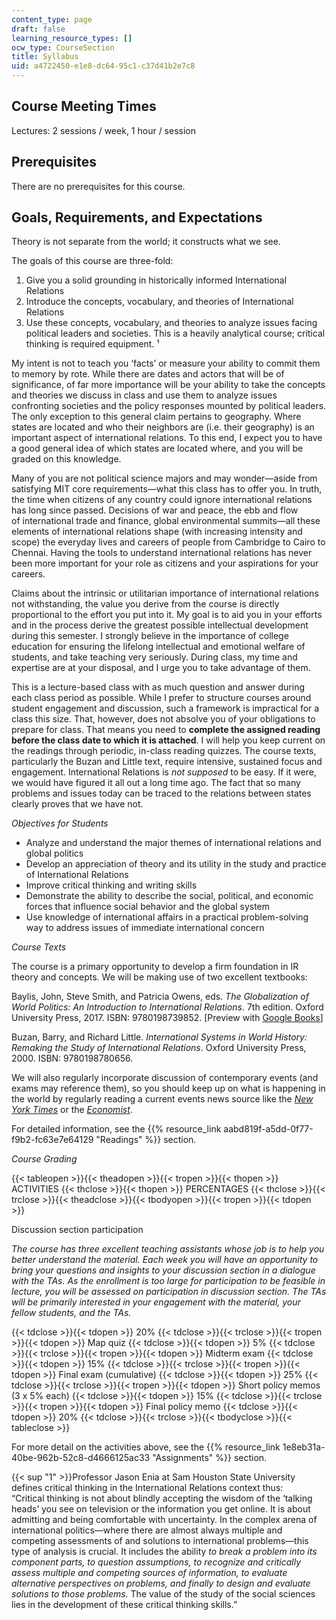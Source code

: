 ```yaml
---
content_type: page
draft: false
learning_resource_types: []
ocw_type: CourseSection
title: Syllabus
uid: a4722450-e1e8-dc64-95c1-c37d41b2e7c8
---
```

## Course Meeting Times 

Lectures: 2 sessions / week, 1 hour / session

## Prerequisites

There are no prerequisites for this course.

## Goals, Requirements, and Expectations

Theory is not separate from the world; it constructs what we see.

The goals of this course are three-fold:

1. Give you a solid grounding in historically informed International Relations
2. Introduce the concepts, vocabulary, and theories of International Relations
3. Use these concepts, vocabulary, and theories to analyze issues facing political leaders and societies. This is a heavily analytical course; critical thinking is required equipment. ¹

My intent is not to teach you ‘facts’ or measure your ability to commit them to memory by rote. While there are dates and actors that will be of significance, of far more importance will be your ability to take the concepts and theories we discuss in class and use them to analyze issues confronting societies and the policy responses mounted by political leaders. The only exception to this general claim pertains to geography. Where states are located and who their neighbors are (i.e. their geography) is an important aspect of international relations. To this end, I expect you to have a good general idea of which states are located where, and you will be graded on this knowledge.

Many of you are not political science majors and may wonder—aside from satisfying MIT core requirements—what this class has to offer you. In truth, the time when citizens of any country could ignore international relations has long since passed. Decisions of war and peace, the ebb and flow of international trade and finance, global environmental summits—all these elements of international relations shape (with increasing intensity and scope) the everyday lives and careers of people from Cambridge to Cairo to Chennai. Having the tools to understand international relations has never been more important for your role as citizens and your aspirations for your careers.

Claims about the intrinsic or utilitarian importance of international relations not withstanding, the value you derive from the course is directly proportional to the effort you put into it. My goal is to aid you in your efforts and in the process derive the greatest possible intellectual development during this semester. I strongly believe in the importance of college education for ensuring the lifelong intellectual and emotional welfare of students, and take teaching very seriously. During class, my time and expertise are at your disposal, and I urge you to take advantage of them.

This is a lecture-based class with as much question and answer during each class period as possible. While I prefer to structure courses around student engagement and discussion, such a framework is impractical for a class this size. That, however, does not absolve you of your obligations to prepare for class. That means you need to **complete the assigned reading before the class date to which it is attached**. I will help you keep current on the readings through periodic, in-class reading quizzes. The course texts, particularly the Buzan and Little text, require intensive, sustained focus and engagement. International Relations is _not supposed_ to be easy. If it were, we would have figured it all out a long time ago. The fact that so many problems and issues today can be traced to the relations between states clearly proves that we have not.

_Objectives for Students_

- Analyze and understand the major themes of international relations and global politics
- Develop an appreciation of theory and its utility in the study and practice of International Relations
- Improve critical thinking and writing skills
- Demonstrate the ability to describe the social, political, and economic forces that influence social behavior and the global system
- Use knowledge of international affairs in a practical problem-solving way to address issues of immediate international concern

_Course Texts_

The course is a primary opportunity to develop a firm foundation in IR theory and concepts. We will be making use of two excellent textbooks:

Baylis, John, Steve Smith, and Patricia Owens, eds. _The Globalization of World Politics: An Introduction to International Relations_. 7th edition. Oxford University Press, 2017. ISBN: 9780198739852. \[Preview with [Google Books](https://books.google.com/books?id=FwyDDQAAQBAJ&pg=PAfrontcover#v=onepage&q&f=false)\]

Buzan, Barry, and Richard Little. _International Systems in World History: Remaking the Study of International Relations_. Oxford University Press, 2000. ISBN: 9780198780656. 

We will also regularly incorporate discussion of contemporary events (and exams may reference them), so you should keep up on what is happening in the world by regularly reading a current events news source like the [_New York Times_](https://www.nytimes.com/) or the [_Economist_](https://www.economist.com/).

For detailed information, see the {{% resource_link aabd819f-a5dd-0f77-f9b2-fc63e7e64129 "Readings" %}} section.

_Course Grading_

{{< tableopen >}}{{< theadopen >}}{{< tropen >}}{{< thopen >}}
ACTIVITIES
{{< thclose >}}{{< thopen >}}
PERCENTAGES
{{< thclose >}}{{< trclose >}}{{< theadclose >}}{{< tbodyopen >}}{{< tropen >}}{{< tdopen >}}

Discussion section participation

_The course has three excellent teaching assistants whose job is to help you better understand the material. Each week you will have an opportunity to bring your questions and insights to your discussion section in a dialogue with the TAs. As the enrollment is too large for participation to be feasible in lecture, you will be assessed on participation in discussion section. The TAs will be primarily interested in your engagement with the material, your fellow students, and the TAs._

{{< tdclose >}}{{< tdopen >}}
20%
{{< tdclose >}}{{< trclose >}}{{< tropen >}}{{< tdopen >}}
Map quiz
{{< tdclose >}}{{< tdopen >}}
5%
{{< tdclose >}}{{< trclose >}}{{< tropen >}}{{< tdopen >}}
Midterm exam
{{< tdclose >}}{{< tdopen >}}
15%
{{< tdclose >}}{{< trclose >}}{{< tropen >}}{{< tdopen >}}
Final exam (cumulative)
{{< tdclose >}}{{< tdopen >}}
25%
{{< tdclose >}}{{< trclose >}}{{< tropen >}}{{< tdopen >}}
Short policy memos (3 x 5% each)
{{< tdclose >}}{{< tdopen >}}
15%
{{< tdclose >}}{{< trclose >}}{{< tropen >}}{{< tdopen >}}
Final policy memo
{{< tdclose >}}{{< tdopen >}}
20%
{{< tdclose >}}{{< trclose >}}{{< tbodyclose >}}{{< tableclose >}}

For more detail on the activities above, see the {{% resource_link 1e8eb31a-40be-962b-52c8-d4666125ac33 "Assignments" %}} section.

{{< sup "1" >}}Professor Jason Enia at Sam Houston State University defines critical thinking in the International Relations context thus:     
“Critical thinking is not about blindly accepting the wisdom of the ‘talking heads’ you see on television or the information you get online. It is about admitting and being comfortable with uncertainty. In the complex arena of international politics—where there are almost always multiple and competing assessments of and solutions to international problems—this type of analysis is crucial. It includes the ability _to break a problem into its component parts, to question assumptions, to recognize and critically assess multiple and competing sources of information, to evaluate alternative perspectives on problems, and finally to design and evaluate solutions to those problems._ The value of the study of the social sciences lies in the development of these critical thinking skills.”